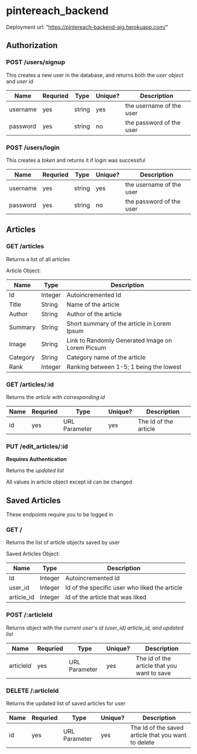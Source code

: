 # pintereach_backend

Deployment url: "https://pintereach-backend-ajg.herokuapp.com/"

## Authorization

### POST /users/signup

This creates a new user in the database, and returns both the *user object* and *user id*

| Name     | Requried | Type   | Unique?   | Description                  |
|----------|----------|--------|-----------|------------------------------|
| username |   yes    | string |     yes   | the username of the user     |
| password |   yes    | string |     no    | the password of the user     |

### POST /users/login

This creates a *token* and returns it if login was successful

| Name     | Requried | Type   | Unique?   | Description                  |
|----------|----------|--------|-----------|------------------------------|
| username |   yes    | string |     yes   | the username of the user     |
| password |   yes    | string |     no    | the password of the user     |

## Articles

### GET /articles

Returns a list of all articles

Article Object:

| Name     | Type    | Description                                      |
|----------|---------|--------------------------------------------------|
| Id       | Integer | Autoincremented Id                               |
| Title    | String  | Name of the article                              |
| Author   | String  | Author of the article                            |
| Summary  | String  | Short summary of the article in Lorem Ipsum      |
| Image    | String  | Link to Randomly Generated Image on Lorem Picsum |
| Category | String  | Category name of the article                     |
| Rank     | Integer | Ranking between 1-5; 1 being the lowest          |

### GET /articles/:id

Returns the *article with corresponding id*

| Name      | Requried | Type          | Unique?   | Description           |
|-----------|----------|---------------|-----------|-----------------------|
|    id     |    yes   | URL Parameter |   yes     | The Id of the article |

### PUT /edit_articles/:id

**Requires Authentication**

Returns the *updated list*

All values in article object except id can be changed

## Saved Articles

These endpoints require you to be logged in

### GET /

Returns the list of article objects saved by user

Saved Articles Object:

| Name       | Type    | Description                                      |
|------------|---------|--------------------------------------------------|
| Id         | Integer | Autoincremented Id                               |
| user_id    | Integer | Id of the specific user who liked the article    |
| article_id | Integer | Id of the article that was liked                 |

### POST /:articleId

Returns object with the *current user's id (user_id)* *article_id, and updated list*

| Name             | Requried | Type          | Unique?   | Description                                 |
|------------------|----------|---------------|-----------|---------------------------------------------|
| articleId        |    yes   | URL Parameter |   yes     | The id of the article that you want to save |

### DELETE /:articleId

Returns the updated list of saved articles for user

| Name      | Requried | Type          | Unique?   | Description                                         |
|-----------|----------|---------------|-----------|-----------------------------------------------------|
| id        |    yes   | URL Parameter |   yes     | The Id of the saved article that you want to delete |
